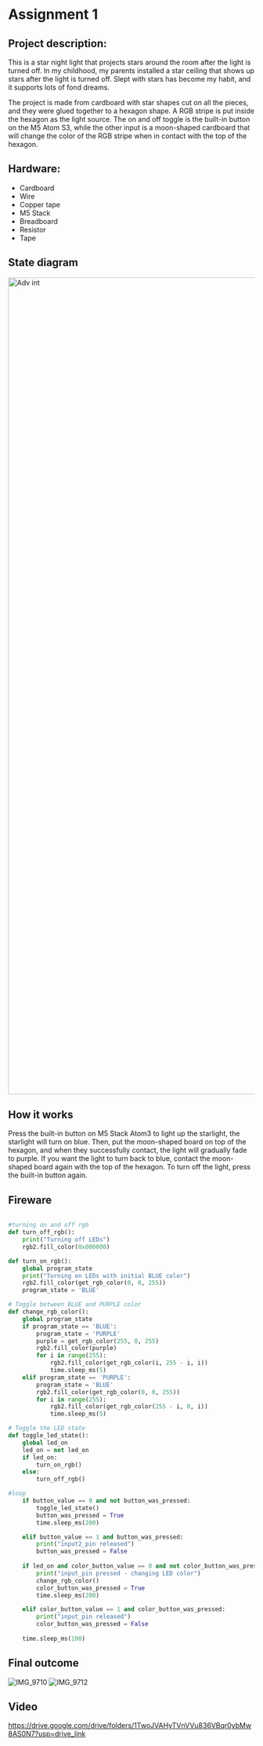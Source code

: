 # Assignment 1


## Project description:
This is a star night light that projects stars around the room after the light is turned off. In my childhood, my parents installed a star ceiling that shows up stars after the light is turned off. Slept with stars has become my habit, and it supports lots of fond dreams.

The project is made from cardboard with star shapes cut on all the pieces, and they were glued together to a hexagon shape. A RGB stripe is put inside the hexagon as the light source. The on and off toggle is the built-in button on the M5 Atom S3, while the other input is a moon-shaped cardboard that will change the color of the RGB stripe when in contact with the top of the hexagon.


## Hardware:
- Cardboard
- Wire
- Copper tape
- M5 Stack
- Breadboard
- Resistor
- Tape
  
## State diagram
<img width="1664" alt="Adv int" src="https://github.com/user-attachments/assets/71617561-6e50-4d93-9596-992054e99d44">

## How it works
Press the built-in button on M5 Stack Atom3 to light up the starlight, the starlight will turn on blue. Then, put the moon-shaped board on top of the hexagon, and when they successfully contact, the light will gradually fade to purple. If you want the light to turn back to blue, contact the moon-shaped board again with the top of the hexagon. To turn off the light, press the built-in button again. 

## Fireware
```Python

#turning on and off rgb
def turn_off_rgb():
    print("Turning off LEDs")
    rgb2.fill_color(0x000000)

def turn_on_rgb():
    global program_state
    print("Turning on LEDs with initial BLUE color")
    rgb2.fill_color(get_rgb_color(0, 0, 255))
    program_state = 'BLUE'
```

```Python
# Toggle between BLUE and PURPLE color
def change_rgb_color():
    global program_state
    if program_state == 'BLUE':
        program_state = 'PURPLE'
        purple = get_rgb_color(255, 0, 255)
        rgb2.fill_color(purple)
        for i in range(255):
            rgb2.fill_color(get_rgb_color(i, 255 - i, i))
            time.sleep_ms(5)
    elif program_state == 'PURPLE':
        program_state = 'BLUE'
        rgb2.fill_color(get_rgb_color(0, 0, 255))
        for i in range(255):
            rgb2.fill_color(get_rgb_color(255 - i, 0, i))
            time.sleep_ms(5)
```

```Python
# Toggle the LED state
def toggle_led_state():
    global led_on
    led_on = not led_on
    if led_on:
        turn_on_rgb()
    else:
        turn_off_rgb()
```

```Python
#loop
    if button_value == 0 and not button_was_pressed:
        toggle_led_state()
        button_was_pressed = True
        time.sleep_ms(200)

    elif button_value == 1 and button_was_pressed:
        print("input2_pin released")
        button_was_pressed = False
    
    if led_on and color_button_value == 0 and not color_button_was_pressed:
        print("input_pin pressed - changing LED color")
        change_rgb_color()
        color_button_was_pressed = True
        time.sleep_ms(200)

    elif color_button_value == 1 and color_button_was_pressed:
        print("input_pin released")
        color_button_was_pressed = False
    
    time.sleep_ms(100)
```
## Final outcome
![IMG_9710](https://github.com/user-attachments/assets/14c604c6-80fb-4387-a6eb-921caed0d54c)
![IMG_9712](https://github.com/user-attachments/assets/e0702912-d72c-4b73-ae0a-75412d51964a)

## Video
https://drive.google.com/drive/folders/1TwoJVAHyTVnVVu836VBqr0ybMw8AS0N7?usp=drive_link
